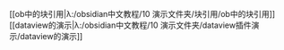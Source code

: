 [[ob中的块引用|λ:/obsidian中文教程/10 演示文件夹/块引用/ob中的块引用]]
[[dataview的演示|λ:/obsidian中文教程/10 演示文件夹/dataview插件演示/dataview的演示]]